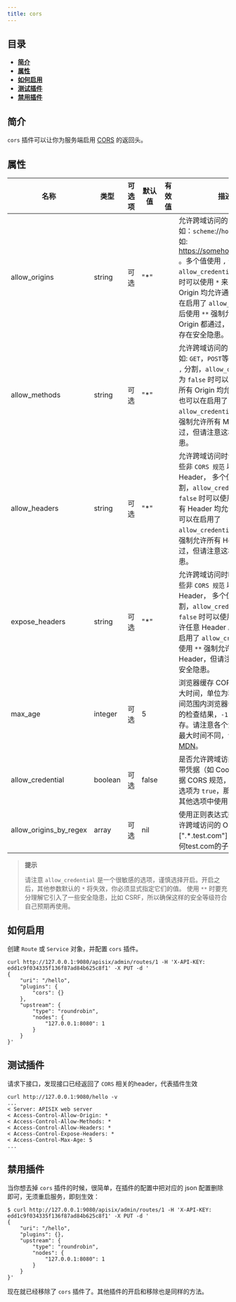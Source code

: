 ```yaml
---
title: cors
---
```


<!--
#
# Licensed to the Apache Software Foundation (ASF) under one or more
# contributor license agreements.  See the NOTICE file distributed with
# this work for additional information regarding copyright ownership.
# The ASF licenses this file to You under the Apache License, Version 2.0
# (the "License"); you may not use this file except in compliance with
# the License.  You may obtain a copy of the License at
#
#     http://www.apache.org/licenses/LICENSE-2.0
#
# Unless required by applicable law or agreed to in writing, software
# distributed under the License is distributed on an "AS IS" BASIS,
# WITHOUT WARRANTIES OR CONDITIONS OF ANY KIND, either express or implied.
# See the License for the specific language governing permissions and
# limitations under the License.
#
-->

## 目录

- [**简介**](#简介)
- [**属性**](#属性)
- [**如何启用**](#如何启用)
- [**测试插件**](#测试插件)
- [**禁用插件**](#禁用插件)

## 简介

`cors` 插件可以让你为服务端启用 [CORS](https://developer.mozilla.org/en-US/docs/Web/HTTP/CORS) 的返回头。

## 属性

| 名称             | 类型    | 可选项 | 默认值 | 有效值 | 描述                                                         |
| ---------------- | ------- | ------ | ------ | ------ | ------------------------------------------------------------ |
| allow_origins    | string  | 可选   | "*"    |        | 允许跨域访问的 Origin，格式如：`scheme`://`host`:`port`，比如: https://somehost.com:8081 。多个值使用 `,` 分割，`allow_credential` 为 `false` 时可以使用 `*` 来表示所有 Origin 均允许通过。你也可以在启用了 `allow_credential` 后使用 `**` 强制允许所有 Origin 都通过，但请注意这样存在安全隐患。 |
| allow_methods    | string  | 可选   | "*"    |        | 允许跨域访问的 Method，比如: `GET`，`POST`等。多个值使用 `,` 分割，`allow_credential` 为 `false` 时可以使用 `*` 来表示所有 Origin 均允许通过。你也可以在启用了 `allow_credential` 后使用 `**` 强制允许所有 Method 都通过，但请注意这样存在安全隐患。 |
| allow_headers    | string  | 可选   | "*"    |        | 允许跨域访问时请求方携带哪些非 `CORS 规范` 以外的 Header， 多个值使用 `,` 分割，`allow_credential` 为 `false` 时可以使用 `*` 来表示所有 Header 均允许通过。你也可以在启用了 `allow_credential` 后使用 `**` 强制允许所有 Header 都通过，但请注意这样存在安全隐患。 |
| expose_headers   | string  | 可选   | "*"    |        | 允许跨域访问时响应方携带哪些非 `CORS 规范` 以外的 Header， 多个值使用 `,` 分割，`allow_credential` 为 `false` 时可以使用 `*` 来表示允许任意 Header 。你也可以在启用了 `allow_credential` 后使用 `**` 强制允许任意 Header，但请注意这样存在安全隐患。 |
| max_age          | integer | 可选   | 5      |        | 浏览器缓存 CORS 结果的最大时间，单位为秒，在这个时间范围内浏览器会复用上一次的检查结果，`-1` 表示不缓存。请注意各个浏览器允许的最大时间不同，详情请参考 [MDN](https://developer.mozilla.org/en-US/docs/Web/HTTP/Headers/Access-Control-Max-Age#Directives)。 |
| allow_credential | boolean | 可选   | false  |        | 是否允许跨域访问的请求方携带凭据（如 Cookie 等）。根据 CORS 规范，如果设置该选项为 `true`，那么将不能在其他选项中使用 `*`。 |
| allow_origins_by_regex | array | 可选   | nil  |        | 使用正则表达式数组来匹配允许跨域访问的 Origin，如[".*\.test.com"] 可以匹配任何test.com的子域名`*`。 |

> **提示**
>
> 请注意 `allow_credential` 是一个很敏感的选项，谨慎选择开启。开启之后，其他参数默认的 `*` 将失效，你必须显式指定它们的值。
> 使用 `**` 时要充分理解它引入了一些安全隐患，比如 CSRF，所以确保这样的安全等级符合自己预期再使用。

## 如何启用

创建 `Route` 或 `Service` 对象，并配置 `cors` 插件。

```shell
curl http://127.0.0.1:9080/apisix/admin/routes/1 -H 'X-API-KEY: edd1c9f034335f136f87ad84b625c8f1' -X PUT -d '
{
    "uri": "/hello",
    "plugins": {
        "cors": {}
    },
    "upstream": {
        "type": "roundrobin",
        "nodes": {
            "127.0.0.1:8080": 1
        }
    }
}'
```

## 测试插件

请求下接口，发现接口已经返回了 `CORS` 相关的header，代表插件生效

```shell
curl http://127.0.0.1:9080/hello -v
...
< Server: APISIX web server
< Access-Control-Allow-Origin: *
< Access-Control-Allow-Methods: *
< Access-Control-Allow-Headers: *
< Access-Control-Expose-Headers: *
< Access-Control-Max-Age: 5
...
```

## 禁用插件

当你想去掉 `cors` 插件的时候，很简单，在插件的配置中把对应的 json 配置删除即可，无须重启服务，即刻生效：

```shell
$ curl http://127.0.0.1:9080/apisix/admin/routes/1 -H 'X-API-KEY: edd1c9f034335f136f87ad84b625c8f1' -X PUT -d '
{
    "uri": "/hello",
    "plugins": {},
    "upstream": {
        "type": "roundrobin",
        "nodes": {
            "127.0.0.1:8080": 1
        }
    }
}'
```

现在就已经移除了 `cors` 插件了。其他插件的开启和移除也是同样的方法。
